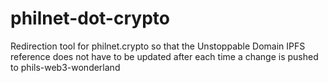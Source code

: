 # philnet-dot-crypto
Redirection tool for philnet.crypto so that the Unstoppable Domain IPFS reference does not have to be updated after each time a change is pushed to phils-web3-wonderland
